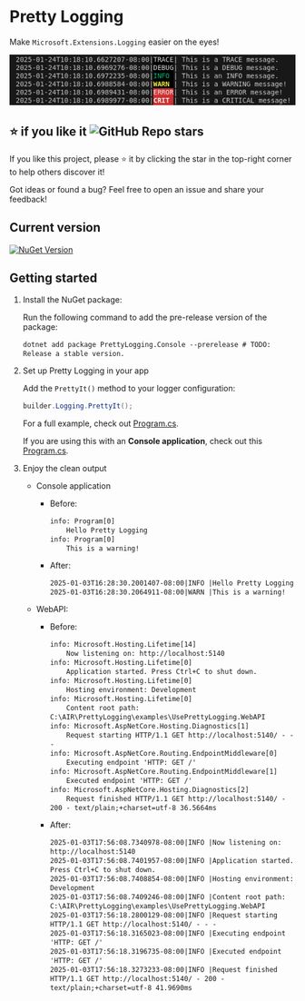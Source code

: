 # Pretty Logging

Make `Microsoft.Extensions.Logging` easier on the eyes!

![A image shows the logging output](./docs/images/logging.png)

## ⭐ if you like it ![GitHub Repo stars](https://img.shields.io/github/stars/xiaomi7732/PrettyLogging?style=plastic)

If you like this project, please ⭐️ it by clicking the star in the top-right corner to help others discover it!

Got ideas or found a bug? Feel free to open an issue and share your feedback!

## Current version

[![NuGet Version](https://img.shields.io/nuget/vpre/PrettyLogging.Console?style=flat)](https://www.nuget.org/packages/PrettyLogging.Console)

## Getting started

1. Install the NuGet package:

    Run the following command to add the pre-release version of the package:

    ```shell
    dotnet add package PrettyLogging.Console --prerelease # TODO: Release a stable version.
    ```

1. Set up Pretty Logging in your app

    Add the `PrettyIt()` method to your logger configuration:

    ```csharp
    builder.Logging.PrettyIt();
    ```

    For a full example, check out [Program.cs](./examples/UsePrettyLogging.WebAPI/Program.cs).

    If you are using this with an **Console application**, check out this [Program.cs](examples/UsePrettyLogging.Console/Program.cs).

1. Enjoy the clean output

    * Console application
        * Before:

            ```log
            info: Program[0]
                Hello Pretty Logging
            info: Program[0]
                This is a warning!
            ```

        * After:

            ```log
            2025-01-03T16:28:30.2001407-08:00|INFO |Hello Pretty Logging
            2025-01-03T16:28:30.2064911-08:00|WARN |This is a warning!
            ```

    * WebAPI:
        * Before:

            ```log
            info: Microsoft.Hosting.Lifetime[14]
                Now listening on: http://localhost:5140
            info: Microsoft.Hosting.Lifetime[0]
                Application started. Press Ctrl+C to shut down.
            info: Microsoft.Hosting.Lifetime[0]
                Hosting environment: Development
            info: Microsoft.Hosting.Lifetime[0]
                Content root path: C:\AIR\PrettyLogging\examples\UsePrettyLogging.WebAPI
            info: Microsoft.AspNetCore.Hosting.Diagnostics[1]
                Request starting HTTP/1.1 GET http://localhost:5140/ - - -
            info: Microsoft.AspNetCore.Routing.EndpointMiddleware[0]
                Executing endpoint 'HTTP: GET /'
            info: Microsoft.AspNetCore.Routing.EndpointMiddleware[1]
                Executed endpoint 'HTTP: GET /'
            info: Microsoft.AspNetCore.Hosting.Diagnostics[2]
                Request finished HTTP/1.1 GET http://localhost:5140/ - 200 - text/plain;+charset=utf-8 36.5664ms
            ```

        * After:

            ```log
            2025-01-03T17:56:08.7340978-08:00|INFO |Now listening on: http://localhost:5140
            2025-01-03T17:56:08.7401957-08:00|INFO |Application started. Press Ctrl+C to shut down.
            2025-01-03T17:56:08.7408854-08:00|INFO |Hosting environment: Development
            2025-01-03T17:56:08.7409246-08:00|INFO |Content root path: C:\AIR\PrettyLogging\examples\UsePrettyLogging.WebAPI
            2025-01-03T17:56:18.2800129-08:00|INFO |Request starting HTTP/1.1 GET http://localhost:5140/ - - -
            2025-01-03T17:56:18.3165023-08:00|INFO |Executing endpoint 'HTTP: GET /'
            2025-01-03T17:56:18.3196735-08:00|INFO |Executed endpoint 'HTTP: GET /'
            2025-01-03T17:56:18.3273233-08:00|INFO |Request finished HTTP/1.1 GET http://localhost:5140/ - 200 - text/plain;+charset=utf-8 41.9690ms
            ```
